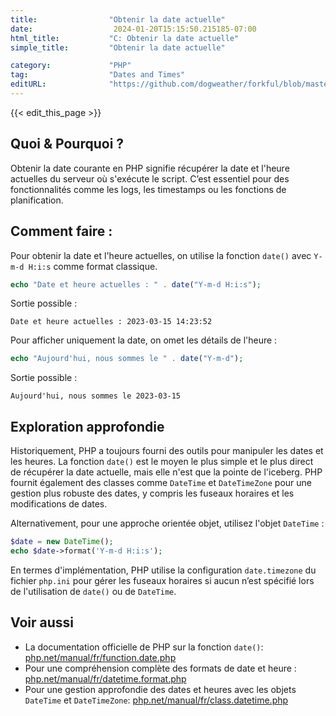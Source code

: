 ```yaml
---
title:                "Obtenir la date actuelle"
date:                  2024-01-20T15:15:50.215185-07:00
html_title:           "C: Obtenir la date actuelle"
simple_title:         "Obtenir la date actuelle"

category:             "PHP"
tag:                  "Dates and Times"
editURL:              "https://github.com/dogweather/forkful/blob/master/content/fr/php/getting-the-current-date.md"
---
```


{{< edit_this_page >}}

## Quoi & Pourquoi ?

Obtenir la date courante en PHP signifie récupérer la date et l'heure actuelles du serveur où s'exécute le script. C’est essentiel pour des fonctionnalités comme les logs, les timestamps ou les fonctions de planification.

## Comment faire :

Pour obtenir la date et l'heure actuelles, on utilise la fonction `date()` avec `Y-m-d H:i:s` comme format classique.

```PHP
echo "Date et heure actuelles : " . date("Y-m-d H:i:s");
```

Sortie possible :

```
Date et heure actuelles : 2023-03-15 14:23:52
```

Pour afficher uniquement la date, on omet les détails de l'heure :

```PHP
echo "Aujourd'hui, nous sommes le " . date("Y-m-d");
```

Sortie possible :

```
Aujourd'hui, nous sommes le 2023-03-15
```

## Exploration approfondie

Historiquement, PHP a toujours fourni des outils pour manipuler les dates et les heures. La fonction `date()` est le moyen le plus simple et le plus direct de récupérer la date actuelle, mais elle n'est que la pointe de l'iceberg. PHP fournit également des classes comme `DateTime` et `DateTimeZone` pour une gestion plus robuste des dates, y compris les fuseaux horaires et les modifications de dates.

Alternativement, pour une approche orientée objet, utilisez l'objet `DateTime` :

```PHP
$date = new DateTime();
echo $date->format('Y-m-d H:i:s');
```

En termes d'implémentation, PHP utilise la configuration `date.timezone` du fichier `php.ini` pour gérer les fuseaux horaires si aucun n’est spécifié lors de l'utilisation de `date()` ou de `DateTime`.

## Voir aussi

- La documentation officielle de PHP sur la fonction `date()`: [php.net/manual/fr/function.date.php](https://www.php.net/manual/fr/function.date.php)
- Pour une compréhension complète des formats de date et heure : [php.net/manual/fr/datetime.format.php](https://www.php.net/manual/fr/datetime.format.php)
- Pour une gestion approfondie des dates et heures avec les objets `DateTime` et `DateTimeZone`: [php.net/manual/fr/class.datetime.php](https://www.php.net/manual/fr/class.datetime.php)
